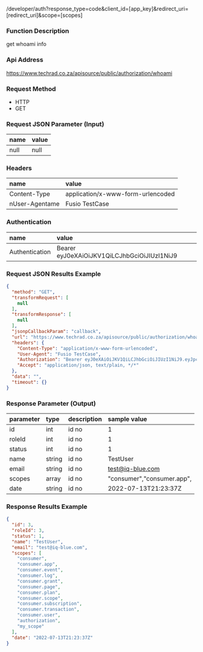 

/developer/auth?response_type=code&client_id=[app_key]&redirect_uri=[redirect_uri]&scope=[scopes]



### Function Description
get whoami info

### Api Address 
https://www.techrad.co.za/apisource/public/authorization/whoami

### Request Method 
- HTTP
- GET

### Request JSON Parameter (Input)
| name  |  value | 
| :------------ | :------------ |
|null|null|

### Headers
| name  |  value | 
| :------------ | :------------ |
|Content-Type|application/x-www-form-urlencoded|
|nUser-Agentame|Fusio TestCase|

### Authentication
| name  |  value | 
| :------------ | :------------ |
|Authentication|Bearer eyJ0eXAiOiJKV1QiLCJhbGciOiJIUzI1NiJ9|

### Request JSON Results Example 
```json
{
  "method": "GET",
  "transformRequest": [
    null
  ],
  "transformResponse": [
    null
  ],
  "jsonpCallbackParam": "callback",
  "url": "https://www.techrad.co.za/apisource/public/authorization/whoami",
  "headers": {
    "Content-Type": "application/x-www-form-urlencoded",
    "User-Agent": "Fusio TestCase",
    "Authorization": "Bearer eyJ0eXAiOiJKV1QiLCJhbGciOiJIUzI1NiJ9.eyJpc3MiOiJodHRwczpcL1wvd3d3LnRlY2hyYWQuY28uemFcL2FwaXNvdXJjZVwvcHVibGljIiwic3ViIjoiNzVlMzhhZmItYjdmMS01ZjRiLWI4OGUtZTBhNDY4NmFjM2QyIiwiaWF0IjoxNjU3ODQxNDEzLCJleHAiOjE2NTgwMTQyMTMsIm5hbWUiOiJUZXN0VXNlciJ9.Q-SWVNsNIN92tcX59iS_1SnTwzTo2qGOvRzNrOBqc60",
    "Accept": "application/json, text/plain, */*"
  },
  "data": "",
  "timeout": {}
}
```

### Response Parameter (Output)
| parameter  |  type | description  | sample value  |
| :------------ | :------------ | :------------ | :------------ |
|  id | int | id no | 1|
|  roleId | int | id no | 1|
|  status | int | id no | 1|
|  name | string | id no | TestUser|
|  email | string | id no | test@iq-blue.com|
|  scopes | array | id no | "consumer","consumer.app",|
|  date | string | id no | 2022-07-13T21:23:37Z|

### Response Results Example 
```json
{
  "id": 3,
  "roleId": 3,
  "status": 1,
  "name": "TestUser",
  "email": "test@iq-blue.com",
  "scopes": [
    "consumer",
    "consumer.app",
    "consumer.event",
    "consumer.log",
    "consumer.grant",
    "consumer.page",
    "consumer.plan",
    "consumer.scope",
    "consumer.subscription",
    "consumer.transaction",
    "consumer.user",
    "authorization",
    "my_scope"
  ],
  "date": "2022-07-13T21:23:37Z"
}
```